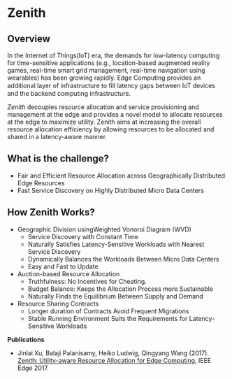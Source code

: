 # Zenith


## Overview

In the Internet of Things(IoT) era, the demands for low-latency computing for time-sensitive applications (e.g., location-based augmented reality games, real-time smart grid management, real-time navigation using wearables) has been growing rapidly. Edge Computing provides an additional layer of infrastructure to ﬁll latency gaps between IoT devices and the backend computing infrastructure.

*Zenith* decouples resource allocation and service provisioning and management at the edge and provides a novel model to allocate resources at the edge to maximize utility. Zenith aims at increasing the overall resource allocation efficiency by allowing resources to be allocated and shared in a latency-aware manner. 

## What is the challenge? 
 + Fair and Efficient Resource Allocation across Geographically Distributed Edge Resources
 + Fast Service Discovery on Highly Distributed Micro Data Centers

## How Zenith Works?
 + Geographic Division usingWeighted Vonoroi Diagram (WVD)
    + Service Discovery with Constant Time
    + Naturally Satisfies Latency-Sensitive Workloads with Nearest Service Discovery
    + Dynamically Balances the Workloads Between Micro Data Centers
    + Easy and Fast to Update
 + Auction-based Resource Allocation
    + Truthfulness: No Incentives for Cheating. 
    + Budget Balance: Keeps the Allocation Process more Sustainable
    + Naturally Finds the Equilibrium Between Supply and Demand
 + Resource Sharing Contracts
    + Longer duration of Contracts Avoid Frequent Migrations
    + Stable Running Environment Suits the Requirements for Latency-Sensitive Workloads

**Publications**

 + Jinlai Xu, Balaji Palanisamy, Heiko Ludwig, Qingyang Wang (2017). [Zenith: Utility-aware Resource Allocation for Edge Computing](https://www.researchgate.net/publication/317097920_Zenith_Utility-aware_Resource_Allocation_for_Edge_Computing), IEEE Edge 2017.

